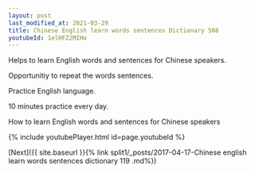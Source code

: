 ```yaml
---
layout: post
last_modified_at: 2021-03-29
title: Chinese English learn words sentences Dictionary 508 
youtubeId: 1elHFZ2MIHo
---
```

 
 
Helps to learn English words and sentences for Chinese speakers.

Opportunitiy to repeat the words sentences. 

Practice English language. 
 
10 minutes practice every day. 
 
How to learn English words and sentences for Chinese speakers 
 
{% include youtubePlayer.html id=page.youtubeId %}
 
 
[Next]({{ site.baseurl }}{% link  split1/_posts/2017-04-17-Chinese english learn words sentences dictionary 119 .md%})
 

